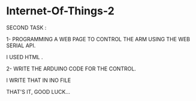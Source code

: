 # Internet-Of-Things-2

SECOND TASK :

1- PROGRAMMING A WEB PAGE TO CONTROL THE ARM USING THE WEB SERIAL API.

I USED HTML .

2- WRITE THE ARDUINO CODE FOR THE CONTROL.

I WRITE THAT IN INO FILE

THAT'S IT, GOOD LUCK...
